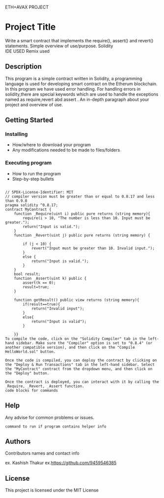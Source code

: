 ETH+AVAX PROJECT
# Project Title
Write a smart contract that implements the require(), assert() and revert() statements.
Simple overview of use/purpose.
Solidity  
IDE USED
Remix used
## Description 
This program is a simple contract written in Solidity, a programming language is used for developing smart contract on the Etherum blockchain.
In this program we have used error handling. For handling errors in solidity,there are special keywords which are used to handle the exceptions 
named as require,revert abd assert .
An in-depth paragraph about your project and overview of use.

## Getting Started

### Installing

* How/where to download your program
* Any modifications needed to be made to files/folders

### Executing program

* How to run the program
* Step-by-step bullets
```To run this program, you can use Remix, an online Solidity IDE. To get started, go to the Remix website at https://remix.ethereum.org/.

// SPDX-License-Identifier: MIT
// compiler version must be greater than or equal to 0.8.17 and less than 0.9.0
pragma solidity ^0.8.17;
contract MyContract {
    function _Require(uint i) public pure returns (string memory){
        require(i > 10, "The number is less than 10. Input must be greater.");
        return("Input is valid.");
    }
    function _Revert(uint j) public pure returns (string memory) {
        
        if (j < 10) {
            revert("Input must be greater than 10. Invalid input.");
        }
        else {
            return("Input is valid.");
        }
    }
    bool result;
    function _Assert(uint k) public {
        assert(k == 0);
        result=true;
    }

    function getResult() public view returns (string memory){
        if(result==true){
            return("Invalid input");
        }
        else{
            return("Input is valid");
        }

    }}
To compile the code, click on the "Solidity Compiler" tab in the left-hand sidebar. Make sure the "Compiler" option is set to "0.8.4" (or another compatible version), and then click on the "Compile HelloWorld.sol" button.

Once the code is compiled, you can deploy the contract by clicking on the "Deploy & Run Transactions" tab in the left-hand sidebar. Select the "MyContract" contract from the dropdown menu, and then click on the "Deploy" button.

Once the contract is deployed, you can interact with it by calling the _Require, _Revert, _Assert function.
code blocks for commands
```

## Help

Any advise for common problems or issues.
```
command to run if program contains helper info
```

## Authors

Contributors names and contact info

ex. Kashish Thakur 
ex.https://github.com/9459546385


## License

This project is licensed under the MIT License

